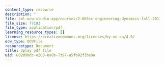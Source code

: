 ```yaml
---
content_type: resource
description: ''
file: /ol-ocw-studio-app/courses/2-003sc-engineering-dynamics-fall-2011/802d90dce2038a8b7397a5fb02f3be9a_mB_rrEN_Ltc.pdf
file_size: 77183
file_type: application/pdf
learning_resource_types: []
license: https://creativecommons.org/licenses/by-nc-sa/4.0/
ocw_type: OCWFile
resourcetype: Document
title: 3play pdf file
uid: 802d90dc-e203-8a8b-7397-a5fb02f3be9a
---
```

